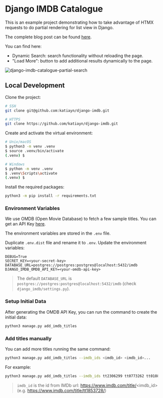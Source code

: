 # Django IMDB Catalogue

This is an example project demonstrating how to take advantage of HTMX requests to do partial rendering for list view in Django.

The complete blog post can be found [here](https://fly.io/blog/a-no-js-solution-for-dynamic-search-in-django/).

You can find here:
- Dynamic Search: search functionality without reloading the page.
- "Load More": button to add additional results dynamically to the page.

![django-imdb-catalogue-partial-search](https://user-images.githubusercontent.com/13651115/224088229-85b28c30-4b55-4393-b25c-719a01f2df2b.gif)

## Local Development

Clone the project:
```bash
# SSH
git clone git@github.com:katiayn/django-imdb.git

# HTTPS
git clone https://github.com/katiayn/django-imdb.git
```

Create and activate the virtual environment:
```bash
# Unix/macOS
$ python3 -m venv .venv
$ source .venv/bin/activate
(.venv) $

# Windows
$ python -m venv .venv
$ .venv\Scripts\activate
(.venv) $
```

Install the required packages:
```bash
python3 -m pip install -r requirements.txt
```

### Environment Variables

We use OMDB (Open Movie Database) to fetch a few sample titles. You can get an API Key [here](https://www.omdbapi.com/apikey.aspx).

The environment variables are stored in the `.env` file.

Duplicate `.env.dist` file and rename it to `.env`. Update the environment variables:
```
DEBUG=True
SECRET_KEY=<your-secret-key>
DATABASE_URL=postgres://postgres:postgres@localhost:5432/imdb
DJANGO_IMDB_OMDB_API_KEY=<your-omdb-api-key>
```

> The default `DATABASE_URL` is `postgres://postgres:postgres@localhost:5432/imdb` (check `django_imdb/settings.py`).

### Setup Initial Data

After generating the OMDB API Key, you can run the command to create the initial data:
```bash
python3 manage.py add_imdb_titles
```

### Add titles manually

You can add more titles running the same command:
```bash
python3 manage.py add_imdb_titles --imdb_ids <imdb_id> <imdb_id>...
```
For example:
```bash
python3 manage.py add_imdb_titles --imdb_ids tt2306299 tt0773262 tt0108052 tt0102926
```

> `imdb_id` is the id from IMDb url: https://www.imdb.com/title/<imdb_id> (e.g. https://www.imdb.com/title/tt1853728/)
